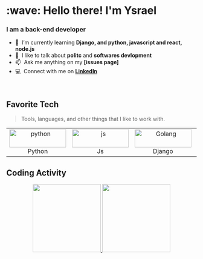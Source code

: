 
 
</div>
      <h1 align="left" id="macropower-title">:wave: Hello there! I'm Ysrael</h1>
<h3 align="left">I am a back-end developer</h3>

<p align="left">





- :seedling: &nbsp;I’m currently learning **Django, and python, javascript and react, node.js**
- :speech_balloon: &nbsp;I like to talk about **politc** and **softwares devlopment**
- :mailbox: &nbsp;Ask me anything on my **[issues page]**
- :computer: &nbsp;Connect with me on **[LinkedIn]**

<br>

<h2 align="left" id="macropower-tech">Favorite Tech</h2>

> Tools, languages, and other things that I like to work with.
<center>
<table>
  <tr>
    <td align="center" width="96">
      <a href="#macropower-tech">
        <img src="https://img.shields.io/badge/Python-3776AB?style=for-the-badge&logo=python&logoColor=white" width="150" height="48" alt="python" />
      </a>
      <br>Python
    </td>
    <td align="center" width="96">
      <a href="#macropower-tech">
        <img src="https://img.shields.io/badge/JavaScript-F7DF1E?style=for-the-badge&logo=javascript&logoColor=black" width="150" height="48" alt="js" />
      </a>
      <br>Js
    </td>
    <td align="center" width="96">
      <a href="#macropower-tech">
        <img src="https://img.shields.io/badge/Django-092E20?style=for-the-badge&logo=django&logoColor=white" width="150" height="48" alt="Golang" />
      </a>
      <br>Django
    </td>
    <td align="center" width="96">
      <a href="#macropower-tech">
        <img src="https://img.shields.io/badge/HTML5-E34F26?style=for-the-badge&logo=html5&logoColor=white" width="150" height="48" alt="Jsonnet" />
      </a>
      <br>Html5
    </td>
    <td align="center" width="96">
      <a href="#macropower-tech">
        <img src="https://img.shields.io/badge/CSS3-1572B6?style=for-the-badge&logo=css3&logoColor=white" width="150" height="48" alt="TypeScript" />
      </a>
      <br>Css
    </td>
    <td align="center" width="96">
      <a href="#macropower-tech">
        <img src="https://img.shields.io/badge/Bootstrap-563D7C?style=for-the-badge&logo=bootstrap&logoColor=white" width="150" height="48" alt="JavaScript" />
      </a>
      <br>Bootstrap
   
  </tr>
</table>
</center>
<h2 align="left">Coding Activity</h2>

 <div align="center">
  <a href="https://github.com/ysrael12">
  <img height="180em" src="https://github-readme-stats.vercel.app/api?username=ysrael12&show_icons=true&theme=react&include_all_commits=true&count_private=true"/>
  <img height="180em" src="https://github-readme-stats.vercel.app/api/top-langs/?username=ysrael12&layout=compact&langs_count=7&theme=react"/>
</div>

<!-- links -->

[linkedin]:https://www.linkedin.com/in/ysrael-sacrati/ "Ysrael LinkedIn"
